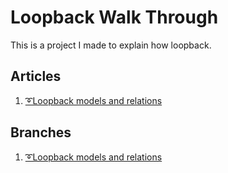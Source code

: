 # Loopback Walk Through
This is a project I made to explain how loopback. 

## Articles
1. [➰Loopback models and relations]()


## Branches 
1. [➰Loopback models and relations]()